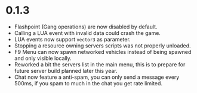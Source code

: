 # 0.1.3

* Flashpoint (Gang operations) are now disabled by default.
* Calling a LUA event with invalid data could crash the game.
* LUA events now support `vector3` as parameter.
* Stopping a resource owning servers scripts was not properly unloaded.
* F9 Menu can now spawn networked vehicles instead of being spawned and only visible locally.
* Reworked a bit the servers list in the main menu, this is to prepare for future server build planned later this year.
* Chat now feature a anti-spam, you can only send a message every 500ms, if you spam to much in the chat you get rate limited.
